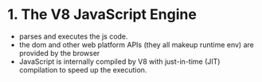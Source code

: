# 1. The V8 JavaScript Engine
- parses and executes the js code.
- the dom and other web platform APIs (they all makeup runtime env) are provided by the browser 
- JavaScript is internally compiled by V8 with just-in-time (JIT) compilation to speed up the execution.
